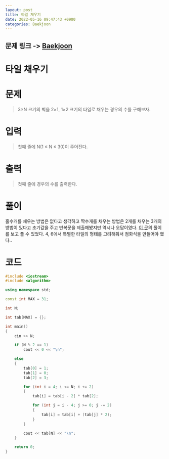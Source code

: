 ```yaml
---
layout: post
title: 타일 채우기
date: 2022-05-16 09:47:43 +0900
categories: Baekjoon
---
```


## 문제 링크 -> [Baekjoon](https://www.acmicpc.net/problem/2133)
# 타일 채우기

# 문제
> 3×N 크기의 벽을 2×1, 1×2 크기의 타일로 채우는 경우의 수를 구해보자.

# 입력
> 첫째 줄에 N(1 ≤ N ≤ 30)이 주어진다.

# 출력
> 첫째 줄에 경우의 수를 출력한다.

# 풀이
홀수개를 채우는 방법은 없다고 생각하고 짝수개를 채우는 방법은 2개를 채우는 3개의 방법이 있다고 초기값을 주고 반복문을 제출해봤지만 역시나 오답이였다. [이 곳](https://yabmoons.tistory.com/536)의 풀이를 보고 풀 수 있었다. 4, 6에서 특별한 타일의 형태를 고려해줘서 점화식을 만들어야 했다..

# 코드
```c++
#include <iostream>
#include <algorithm>

using namespace std;

const int MAX = 31;

int N;

int tab[MAX] = {};

int main()
{
	cin >> N;

	if (N % 2 == 1)
		cout << 0 << "\n";

	else
	{
		tab[0] = 1;
		tab[1] = 0;
		tab[2] = 3;

		for (int i = 4; i <= N; i += 2)
		{
			tab[i] = tab[i - 2] * tab[2];

			for (int j = i - 4; j >= 0; j -= 2)
			{
				tab[i] = tab[i] + (tab[j] * 2);
			}
		}

		cout << tab[N] << "\n";
	}

	return 0;
}
```